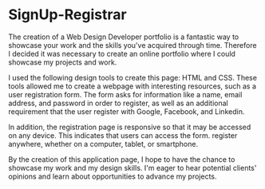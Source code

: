 # SignUp-Registrar



The creation of a Web Design Developer portfolio is a fantastic way to showcase your work and the skills you've acquired through time.
Therefore I decided it was necessary to create an online portfolio where I could showcase my projects and work.

I used the following design tools to create this page: HTML and CSS.
These tools allowed me to create a webpage with interesting resources, such as a user registration form.
The form asks for information like a name, email address, and password in order to register, as well as an additional requirement that the user register with Google, Facebook, and Linkedin.

In addition, the registration page is responsive so that it may be accessed on any device.
This indicates that users can access the form. 
register anywhere, whether on a computer, tablet, or smartphone.

By the creation of this application page, I hope to have the chance to showcase my work and my design skills.
I'm eager to hear potential clients' opinions and learn about opportunities to advance my projects. 
